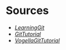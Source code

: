 # Sources
   * [_LearningGit_](https://www.w3docs.com/learn-git.html)
   * [_GitTutorial_](https://git-scm.com/docs/gittutorial)
   * [_VogellaGitTutorial_](https://www.vogella.com/tutorials/Git/article.html) 